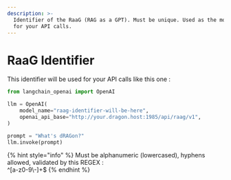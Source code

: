 ```yaml
---
description: >-
  Identifier of the RaaG (RAG as a GPT). Must be unique. Used as the model name
  for your API calls.
---
```


# RaaG Identifier

This identifier will be used for your API calls like this one :

```python
from langchain_openai import OpenAI

llm = OpenAI(
    model_name="raag-identifier-will-be-here",
    openai_api_base="http://your.dragon.host:1985/api/raag/v1",
)

prompt = "What's dRAGon?"
llm.invoke(prompt)
```

{% hint style="info" %}
Must be alphanumeric (lowercased), hyphens allowed, validated by this REGEX : \
^\[a-z0-9\\-]+$
{% endhint %}
